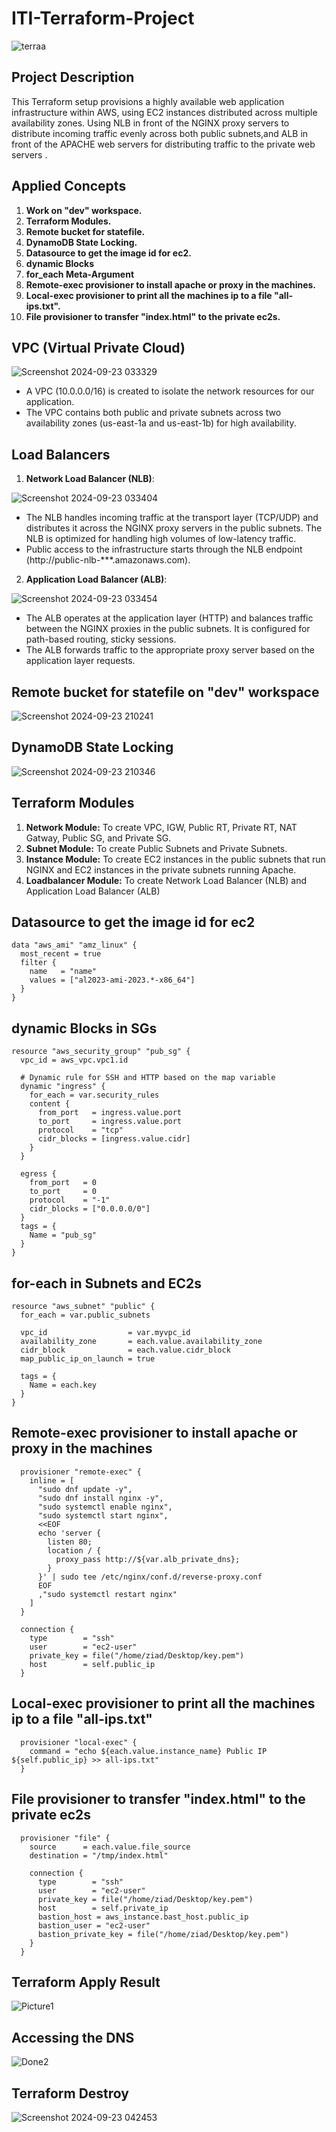 # ITI-Terraform-Project

![terraa](https://github.com/user-attachments/assets/44494013-6ff5-4b6a-8ae2-db496c296ffc)


## Project Description

This Terraform setup provisions a highly available web application infrastructure within AWS, using EC2 instances distributed across multiple availability zones. Using NLB in front of the NGINX proxy servers to distribute incoming traffic evenly across both public subnets,and ALB in front of the APACHE web servers for distributing traffic to the private web servers . 


## Applied Concepts

1. **Work on "dev" workspace.**
2. **Terraform Modules.**
3. **Remote bucket for statefile.**
4. **DynamoDB State Locking.**
5. **Datasource to get the image id for ec2.**
6. **dynamic Blocks**
7. **for_each Meta-Argument**
8. **Remote-exec provisioner to install apache or proxy in the machines.**
9. **Local-exec provisioner to print all the machines ip to a file "all-ips.txt".**
10. **File provisioner to transfer "index.html" to the private ec2s.**

## VPC (Virtual Private Cloud)

![Screenshot 2024-09-23 033329](https://github.com/user-attachments/assets/022a3aff-dc16-4af8-b574-88a3e01d3e7c)

  - A VPC (10.0.0.0/16) is created to isolate the network resources for our application.
  - The VPC contains both public and private subnets across two availability zones (us-east-1a and us-east-1b) for high availability.


## Load Balancers

1. **Network Load Balancer (NLB)**:
   
![Screenshot 2024-09-23 033404](https://github.com/user-attachments/assets/cb1f414a-a12b-45dc-a76d-c973ebd9e4a9)

  - The NLB handles incoming traffic at the transport layer (TCP/UDP) and distributes it across the NGINX proxy servers in the public subnets. The NLB is optimized for handling high volumes of low-latency traffic.
  - Public access to the infrastructure starts through the NLB endpoint (http://public-nlb-***.amazonaws.com).


2. **Application Load Balancer (ALB)**:

![Screenshot 2024-09-23 033454](https://github.com/user-attachments/assets/8798e6cb-fc86-4921-b97a-c4bce7499fc8)

  - The ALB operates at the application layer (HTTP) and balances traffic between the NGINX proxies in the public subnets. It is configured for path-based routing, sticky sessions.
  - The ALB forwards traffic to the appropriate proxy server based on the application layer requests.


## Remote bucket for statefile on "dev" workspace

![Screenshot 2024-09-23 210241](https://github.com/user-attachments/assets/2c433ce3-8631-422f-a743-8ccf9722044d)


## DynamoDB State Locking

![Screenshot 2024-09-23 210346](https://github.com/user-attachments/assets/dace6b43-69c1-497f-9907-2a2a2c8e1b89)


## Terraform Modules

1. **Network Module:** To create VPC, IGW, Public RT, Private RT, NAT Gatway, Public SG, and Private SG.
2. **Subnet Module:** To create Public Subnets and Private Subnets.
3. **Instance Module:** To create EC2 instances in the public subnets that run NGINX and EC2 instances in the private subnets running Apache.
4. **Loadbalancer Module:** To create Network Load Balancer (NLB) and Application Load Balancer (ALB)

   
## Datasource to get the image id for ec2

```hc
data "aws_ami" "amz_linux" {
  most_recent = true
  filter {
    name   = "name"
    values = ["al2023-ami-2023.*-x86_64"]
  }
}
```

## dynamic Blocks in SGs

```hc
resource "aws_security_group" "pub_sg" {
  vpc_id = aws_vpc.vpc1.id

  # Dynamic rule for SSH and HTTP based on the map variable
  dynamic "ingress" {
    for_each = var.security_rules
    content {
      from_port   = ingress.value.port
      to_port     = ingress.value.port
      protocol    = "tcp"
      cidr_blocks = [ingress.value.cidr]
    }
  }

  egress {
    from_port   = 0
    to_port     = 0
    protocol    = "-1"
    cidr_blocks = ["0.0.0.0/0"]
  }
  tags = {
    Name = "pub_sg"
  }
}
```

## for-each in Subnets and EC2s

```hc
resource "aws_subnet" "public" {
  for_each = var.public_subnets

  vpc_id                  = var.myvpc_id
  availability_zone       = each.value.availability_zone
  cidr_block              = each.value.cidr_block
  map_public_ip_on_launch = true

  tags = {
    Name = each.key
  }
}

```


## Remote-exec provisioner to install apache or proxy in the machines

```hc
  provisioner "remote-exec" {
    inline = [
      "sudo dnf update -y",
      "sudo dnf install nginx -y",
      "sudo systemctl enable nginx",
      "sudo systemctl start nginx",
      <<EOF
      echo 'server {
        listen 80;
        location / {
          proxy_pass http://${var.alb_private_dns};
        }
      }' | sudo tee /etc/nginx/conf.d/reverse-proxy.conf
      EOF
      ,"sudo systemctl restart nginx"
    ]
  }

  connection {
    type        = "ssh"
    user        = "ec2-user"
    private_key = file("/home/ziad/Desktop/key.pem")
    host        = self.public_ip
  }
```


## Local-exec provisioner to print all the machines ip to a file "all-ips.txt"

```hc
  provisioner "local-exec" {
    command = "echo ${each.value.instance_name} Public IP ${self.public_ip} >> all-ips.txt"
  }

```


## File provisioner to transfer "index.html" to the private ec2s

```hc
  provisioner "file" {
    source      = each.value.file_source
    destination = "/tmp/index.html"

    connection {
      type        = "ssh"
      user        = "ec2-user"
      private_key = file("/home/ziad/Desktop/key.pem")
      host        = self.private_ip
      bastion_host = aws_instance.bast_host.public_ip
      bastion_user = "ec2-user"
      bastion_private_key = file("/home/ziad/Desktop/key.pem")
    }
  }
```

## Terraform Apply Result

![Picture1](https://github.com/user-attachments/assets/3d833a88-f620-44ea-b7cf-e267dcad2f35)


## Accessing the DNS

![Done2](https://github.com/user-attachments/assets/8ce9bb73-6ecb-43d0-8b4a-6a09f1e79cab)


## Terraform Destroy

![Screenshot 2024-09-23 042453](https://github.com/user-attachments/assets/cd8ab18d-aaa9-4fd2-a141-35778d09c2d1)

